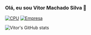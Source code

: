 

### Olá, eu sou Vitor Machado Silva 👋

[![CPU](https://img.shields.io/badge/Intel-Core_i3_7th-0071C5?style=for-the-badge&logo=intel&logoColor=white)](https://www.intel.com.br/content/www/br/pt/products/sku/97455/intel-core-i37100-processor-3m-cache-3-90-ghz/specifications.html)
[![Empresa](https://img.shields.io/badge/Intelbras-58CC02?style=for-the-badge&Color=white)](https://www.intelbras.com/pt-br/)

![Vitor's GitHub stats](https://github-readme-stats.vercel.app/api?username=vitorSilvaIntelbras&show_icons=true&theme=radical)

[![]()]()

[![]()]()

